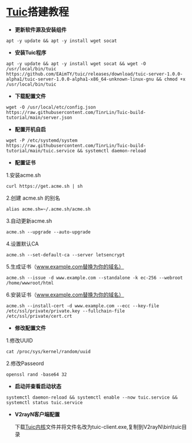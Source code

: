 # [Tuic](https://github.com/EAimTY/tuic)搭建教程
- **更新软件源及安装组件**

```
apt -y update && apt -y install wget socat 
```
- **安装Tuic程序**

```
apt -y update && apt -y install wget socat && wget -O /usr/local/bin/tuic https://github.com/EAimTY/tuic/releases/download/tuic-server-1.0.0-alpha1/tuic-server-1.0.0-alpha1-x86_64-unknown-linux-gnu && chmod +x /usr/local/bin/tuic
```
- **下载配置文件**

```
wget -O /usr/local/etc/config.json https://raw.githubusercontent.com/TinrLin/Tuic-build-tutorial/main/server.json
```
- **配置开机自启**

```
wget -P /etc/systemd/system https://raw.githubusercontent.com/TinrLin/Tuic-build-tutorial/main/tuic.service && systemctl daemon-reload
```
- **配置证书**

1.安装acme.sh

```
curl https://get.acme.sh | sh
```
2.创建 acme.sh 的别名
```
alias acme.sh=~/.acme.sh/acme.sh
```
3.自动更新acme.sh
```
acme.sh --upgrade --auto-upgrade
```
4.设置默认CA
```
acme.sh --set-default-ca --server letsencrypt
```
5.生成证书（www.example.com替换为你的域名）
```
acme.sh --issue -d www.example.com --standalone -k ec-256 --webroot /home/wwwroot/html
```
6.安装证书（www.example.com替换为你的域名）
```
acme.sh --install-cert -d www.example.com --ecc --key-file /etc/ssl/private/private.key --fullchain-file /etc/ssl/private/cert.crt
```
- **修改配置文件**

1.修改UUID
```
cat /proc/sys/kernel/random/uuid
```
2.修改Passeord
```
openssl rand -base64 32
```
- **启动并查看启动状态**

```
systemctl daemon-reload && systemctl enable --now tuic.service && systemctl status tuic.service
```
- **V2rayN客户端配置**

  下载[Tuic内核](https://github.com/EAimTY/tuic/releases/download/tuic-client-1.0.0-alpha1/tuic-client-1.0.0-alpha1-x86_64-pc-windows-gnu.exe)文件并将文件名改为tuic-client.exe,复制到V2rayN\bin\tuic目录
  


